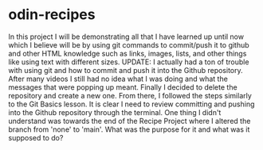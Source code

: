 # odin-recipes
In this project I will be demonstrating all that I have learned up until now which I believe will be by using git commands to commit/push it to github and other HTML knowledge such as links, images, lists, and other things like using text with different sizes. UPDATE: I actually had a ton of trouble with using git and how to commit and push it into the Github repository. After many videos I still had no idea what I was doing and what the messages that were popping up meant. Finally I decided to delete the repository and create a new one. From there, I followed the steps similarly to the Git Basics lesson. It is clear I need to review committing and pushing into the Github repository through the terminal. One thing I didn't understand was towards the end of the Recipe Project where I altered the branch from 'none' to 'main'. What was the purpose for it and what was it supposed to do?
